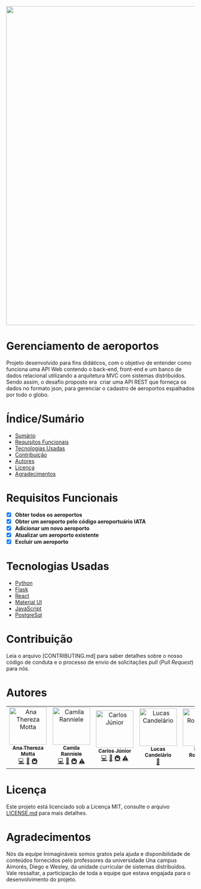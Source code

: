 <div align="center">
<img src="https://user-images.githubusercontent.com/81763479/203630936-b3c8a3d4-a5d4-4801-9561-d8af5259f29a.jpg" width="850px">
</div>

# Gerenciamento de aeroportos

Projeto desenvolvido para fins didáticos, com o objetivo de entender como funciona uma API Web contendo o back-end, front-end e um banco de dados relacional utilizando a arquitetura MVC com sistemas distribuídos. Sendo assim, o desafio proposto era  criar uma API REST que forneça os dados no formato json, para gerenciar o cadastro de aeroportos espalhados por todo o globo.

# Índice/Sumário

- [Sumário](#índice/sumário)
- [Requisitos Funcionais](#requisitos-funcionais)
- [Tecnologias Usadas](#tecnologias-usadas)
- [Contribuição](#contribuição)
- [Autores](#autores)
- [Licença](#licença)
- [Agradecimentos](#agradecimentos)

# Requisitos Funcionais

- [x] **Obter todos os aeroportos**
- [x] **Obter um aeroporto pelo código aeroportuário IATA**
- [x] **Adicionar um novo aeroporto**
- [x] **Atualizar um aeroporto existente**
- [x] **Excluir um aeroporto**

# Tecnologias Usadas

- [Python](https://www.python.org)
- [Flask](https://flask.palletsprojects.com/en/2.2.x/)
- [React](https://pt-br.reactjs.org/)
- [Material UI](https://mui.com/pt/)
- [JavaScript](https://www.javascript.com/)
- [PostgreSql](https://www.postgresql.org/)

# Contribuição

Leia o arquivo [CONTRIBUTING.md] para saber detalhes sobre o nosso código de conduta e o processo de envio de solicitações _pull_ (_Pull Request_) para nós.

# Autores

<table>
<tbody>
    <tr>
      <td align="center"><a href="https://github.com/AnaTherezaMotta"><img src="https://user-images.githubusercontent.com/81763479/203659006-23cd6c4e-86de-463f-9ce1-7067dd5c807a.jpg" width="100px;" alt="Ana Thereza Motta"/><br /><sub><b>Ana Thereza Motta</b></sub></a><br /><a href="https://github.com/testing-library/react-testing-library/commits?author=kentcdodds" title="Code">💻</a> <a href="https://github.com/testing-library/react-testing-library/commits?author=kentcdodds" title="Documentation">📖</a> <a href="#infra-kentcdodds" title="Infrastructure (Hosting, Build-Tools, etc)">🚇</a></td>
      <td align="center"><a href="https://github.com/camilaranniele"><img src="https://user-images.githubusercontent.com/81763479/203659030-ffbda6e6-4fad-484c-9016-e4e552e6b89b.jpg" width="100px;" alt="Camila Ranniele"/><br /><sub><b>Camila Ranniele</b></sub></a><br /><a href="https://github.com/testing-library/react-testing-library/commits?author=kentcdodds" title="Code">💻</a> <a href="https://github.com/testing-library/react-testing-library/commits?author=kentcdodds" title="Documentation">📖</a> <a href="#infra-kentcdodds" title="Infrastructure (Hosting, Build-Tools, etc)">🚇</a> <a href="https://github.com/testing-library/react-testing-library/commits?author=kentcdodds" title="Tests">⚠️</a></td>
      <td align="center"><a href="https://github.com/jrwockeez"><img src="https://user-images.githubusercontent.com/81763479/203659024-4586df1c-ef56-491a-8a02-3f048fa02c39.jpg" width="100px;" alt="Carlos Júnior"/><br /><sub><b>Carlos Júnior</b></sub></a><br /><a href="https://github.com/testing-library/react-testing-library/commits?author=kentcdodds" title="Code">💻</a> <a href="https://github.com/testing-library/react-testing-library/commits?author=kentcdodds" title="Documentation">📖</a> <a href="#infra-kentcdodds" title="Infrastructure (Hosting, Build-Tools, etc)">🚇</a> <a href="https://github.com/testing-library/react-testing-library/commits?author=kentcdodds" title="Tests">⚠️</a></td>
      <td align="center"><a href="https://github.com/lucascand29"><img src="https://user-images.githubusercontent.com/81763479/203658983-ad591f1a-9ce8-4ef4-ab8e-5d63bbddbaed.jpg" width="100px;" alt="Lucas Candelário"/><br /><sub><b>Lucas Candelário</b></sub></a><br /><a href="https://github.com/testing-library/react-testing-library/commits?author=alejandronanez" title="Documentation">📖</a></td>
      <td align="center"><a href="https://github.com/rodrigueslucas062"><img src="https://user-images.githubusercontent.com/81763479/203658865-076475c3-9931-427d-9482-100b816cea79.jpg" width="100px;" alt="Lucas Rodrigues"/><br /><sub><b>Lucas Rodrigues</b></sub></a><br /><a href="https://github.com/testing-library/react-testing-library/commits?author=alejandronanez" title="Documentation">📖</a></td>
      <td align="center"><a href="https://github.com/mariavitoriav"><img src="https://user-images.githubusercontent.com/81763479/203658967-fefc6561-1c78-4b08-886a-2a9ff6c6b7cd.jpg" width="100px;" alt="Maria Vitória Vasconcelos"/><br /><sub><b>Maria Vitória Vasconcelos</b></sub></a><br /><a href="https://github.com/testing-library/react-testing-library/issues?q=author%3Apbomb" title="Bug reports">🐛</a> <a href="https://github.com/testing-library/react-testing-library/commits?author=pbomb" title="Code">💻</a> <a href="https://github.com/testing-library/react-testing-library/commits?author=pbomb" title="Documentation">📖</a> <a href="https://github.com/testing-library/react-testing-library/commits?author=pbomb" title="Tests">⚠️</a></td>    
      <td align="center"><a href="https://github.com/T-Babetto"><img src="https://user-images.githubusercontent.com/81763479/203659015-e5c917b4-ac7a-46c5-a8df-5aeed33a39c6.jpg" width="100px;" alt="Tiago Babetto"/><br /><sub><b>Tiago Babetto</b></sub></a><br /><a href="https://github.com/testing-library/react-testing-library/issues?q=author%3Apbomb" title="Bug reports">🐛</a> <a href="https://github.com/testing-library/react-testing-library/commits?author=pbomb" title="Code">💻</a> <a href="https://github.com/testing-library/react-testing-library/commits?author=pbomb" title="Documentation">📖</a> <a href="https://github.com/testing-library/react-testing-library/commits?author=pbomb" title="Tests">⚠️</a></td>
    </tr>
</tbody>
</table>

# Licença

Este projeto está licenciado sob a Licença MIT, consulte o arquivo [LICENSE.md](LICENSE.md) para mais detalhes.

# Agradecimentos

Nós da equipe Inimagináveis somos gratos pela ajuda e disponibilidade de conteúdos fornecidos pelo professores da universidade Una campus Aimorés, Diego e Wesley, da unidade curricular de sistemas distribuídos. Vale ressaltar, a participação de toda a equipe que estava engajada para o desenvolvimento do projeto.
